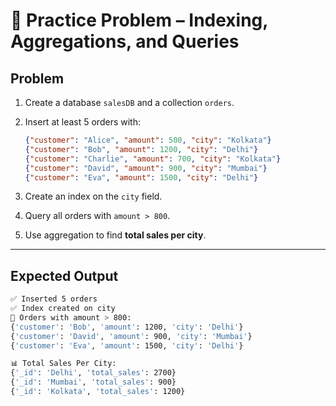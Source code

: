 # 📝 Practice Problem – Indexing, Aggregations, and Queries

## Problem
1. Create a database `salesDB` and a collection `orders`.
2. Insert at least 5 orders with:
   ```json
   {"customer": "Alice", "amount": 500, "city": "Kolkata"}
   {"customer": "Bob", "amount": 1200, "city": "Delhi"}
   {"customer": "Charlie", "amount": 700, "city": "Kolkata"}
   {"customer": "David", "amount": 900, "city": "Mumbai"}
   {"customer": "Eva", "amount": 1500, "city": "Delhi"}
   ````

3. Create an index on the `city` field.
4. Query all orders with `amount > 800`.
5. Use aggregation to find **total sales per city**.

---

## Expected Output

```bash
✅ Inserted 5 orders
✅ Index created on city
📖 Orders with amount > 800:
{'customer': 'Bob', 'amount': 1200, 'city': 'Delhi'}
{'customer': 'David', 'amount': 900, 'city': 'Mumbai'}
{'customer': 'Eva', 'amount': 1500, 'city': 'Delhi'}

📊 Total Sales Per City:
{'_id': 'Delhi', 'total_sales': 2700}
{'_id': 'Mumbai', 'total_sales': 900}
{'_id': 'Kolkata', 'total_sales': 1200}
  ```
